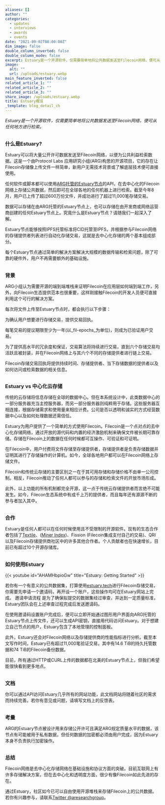 ```yaml
---
aliases: []
author: ""
categories:
  - updates
  - interviews
  - awards
  - events
date: "2021-09-02T08:00:00Z"
dim_image: false
double_column_inverted: false
double_column_mode: false
excerpt: Estuary是一个开源软件，仅需要简单地将公共数据发送至Filecoin网络，便可从任何地方进行检索。
image:
  alt: ""
  url: /uploads/estuary.webp
main_feature_inverted: false
related_article_1: ""
related_article_2: ""
related_article_3: ""
share_image: /uploads/estuary.webp
title: Estuary概览
_template: blog_detail_ch
---
```


_Estuary是一个开源软件，仅需要简单地将公共数据发送至Filecoin网络，便可从任何地方进行检索。_

<h3 style="margin:2em 0 0 0;">什么是Estuary?</h3>

Estuary可以将大量公开许可数据发送至Filecoin网络，以便为公共利益检索数据。这是一个由Protocol Labs 应用研究小组(ARG)构思的开源项目，它的存在让Filecoin存储像上传文件一样简单，新用户无需技术背景或了解底层技术便可直接使用。

任何软件或脚本都可以使用[ARG托管的Estuary节点](https://estuary.tech)的API，在去中心化的Filecoin网络上存储公共数据，然后即可在全球各地的任何机器上进行检索。截至今年8月，用户已上传了超过600万份文件，并成功进行了超过11,000笔存储交易。

数据可以存储在由ARG托管的Estuary节点上，也可以存储在由开发商或网络运营商创建的任何Estuary节点上。究竟什么是Estuary节点？请随我们一起深入了解。

Estuary节点能够按照IPFS托管标准将CID托管至IPFS，并根据参与Filecoin网络的存储提供者列表进行自动化存储交易，这就是去中心化存储的两个基本组成部分。

每个Estuary节点通过简单的解决方案解决大规模的数据传输和检索问题，除了可靠的硬件外，用户不再需要额外的基础设施。

<h3 style="margin:2em 0 0 0;">背景</h3>

ARG小组认为需要开源的端到端堆栈来证明Filecoin在应用层如何端到端工作，另外，向Filecoin生态提供范本也很重要，这样刚接触Filecoin的开发人员便可直接利用这个可行的解决方案。

每次将文件上传至Estuary节点时，都会执行以下步骤：

为确认用户想要进行存储交易，提供交易回执。

每笔交易的提议期限至少为一年(以_fil-epochs_为单位)，则成为已验证用户交易。

为了提供高水平的冗余度和保证，交易算法将持续进行交易，直到六个存储交易均活跃且被封装，并在Filecoin网络上与其六个不同的存储提供者进行链上交易。

Filecoin存储交易回执将提供持续时间、存储提供者、当下存储数据的提供者以及如何访问或检索数据的相关信息。

<h3 style="margin:2em 0 0 0;">Estuary vs 中心化云存储</h3>

传统的云存储将信息存储在全球的数据中心。但在本系统设计中，此类数据中心的一部分服务器充当主控服务器，而另一部分服务器则纯粹用于存储。这些服务器互相连接，根据存储需求和使用量来相应计费。公司是否以透明和诚实的方式经营数据中心以及如何处理数据还需信任。

Estuary为用户提供了一个简单的方式使用Filecoin。Filecoin是一个点对点的去中心化存储网络，通过开放的源代码和内置的经济激励机制来确保文件被长期可靠存储。存储在Filecoin上的数据在任何时候都可互操作、可验证和可证明。

在Filecoin中，用户付费将文件存储至存储提供者，存储提供者是负责存储数据并证明其进行了存储操作的计算机。如今，全球各地用户都可以在Filecoin网络上存储文件。

Filecoin和传统云存储的主要区别之一在于其可用存储和存储价格不由单一公司控制。相反，Filecoin推动了任何人都可以参与的存储和检索文件的开放市场形成。

此外，以上功能的所有机制都完全开源，这一点于传统云存储提供者而言绝不可能发生。如今，Filecon生态系统中有成千上万的提供者，而且每年还有源源不断的参与者加入其中。

<h3 style="margin:2em 0 0 0;">合作</h3>

Estuary是任何人都可以在任何时候使用且不受限制的开源软件。现有的生态合作者包括了[Textile](https://www.textile.io/)、([Miner Index](https://docs.textile.io/filecoin/miner-index/))、Fission (Filecoin集成支付自己的交易)、QRI以及Filecoin存储提供商社区中的许多其他合作者。个人贡献者也在快速增长，目前已有超过10个开源存储库。

<h3 style="margin:2em 0 1em 0;">如何使用Estuary</h3>

{{< youtube id="AHAMHbpioGw" title="Estuary: Getting Started" >}}

若你有一个有意义的公共数据集，打算使用[estuary.tech](https://estuary.tech)进行Filecoin存储交易，你需要先申请一个邀请码，再开设一个账户，这些操作均可在Estuary网站上完成。
邀请申请流程 是为了确保拟提交的数据集经过审查，并达到一定质量标准，Estuary团队会在上述审查过程完成后发送邀请码。

在使用邀请码设置账户完成后，便可以立即开始通过图形用户界面向ARG托管的Estuary节点上传文件，还可以生成API密钥，直接用代码访问Estuary。对于想建立自己节点的用户，Estuary包含了本地管理的控制面板。

此外，Estuary还会对Filecoin网络以及存储提供商的性能指标进行分析。截至本文写作时间，Estuary已有超过11,000笔验证交易，其中有14.6 TiB的持久托管数据和74 TiB的Filecoin备份数据。

目前，所有通过HTTP或CURL上传的数据都在北美的Estuary节点上，但我们希望能很快看到更多地点。

<h3 style="margin:2em 0 0 0;">文档</h3>

你可以通过API访问Estuary几乎所有的网站功能，此文档网站将随着社区的需求而持续完善。若你有意见或问题，请填写文档上的反馈表。

<h3 style="margin:2em 0 0 0;">考量</h3>

ARG的Estuary节点被设计用来存储公开许可且满足ARG规定质量水平的数据，该节点有可能被用于私有数据，但任何数据的加密都必须由用户完成，因为Estuary本身不负责执行加密操作。

<h3 style="margin:2em 0 0 0;">总结</h3>

Filecoin网络是去中心化存储网络在基础设施和协议方面的突破。目前互联网上有许多存储解决方案，但在去中心化和透明度方面，很少有像Filecoin如此先进的存在。

通过Estuary，社区如今已可以自由使用开源堆栈来存储Filecoin上的公共数据。若你有兴趣参与，请联系[Twitter @aresearchgroup](https://twitter.com/aresearchgroup)。
